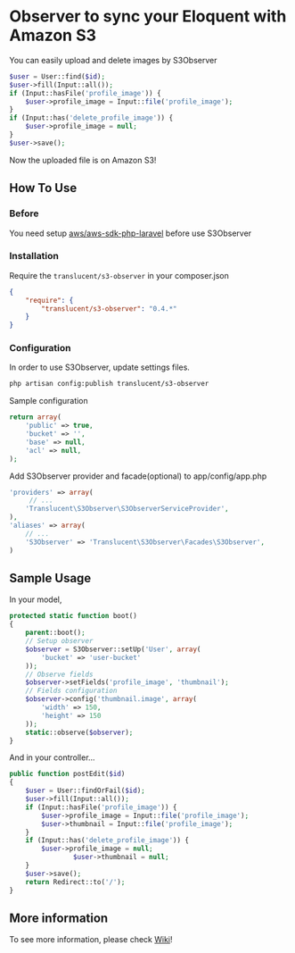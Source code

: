 # Observer to sync your Eloquent with Amazon S3

You can easily upload and delete images by S3Observer

```php
$user = User::find($id);
$user->fill(Input::all());
if (Input::hasFile('profile_image')) {
    $user->profile_image = Input::file('profile_image');
}
if (Input::has('delete_profile_image')) {
    $user->profile_image = null;
}
$user->save();
```

Now the uploaded file is on Amazon S3!

## How To Use

### Before

You need setup [aws/aws-sdk-php-laravel](https://github.com/aws/aws-sdk-php-laravel) before use S3Observer

###	Installation

Require the `translucent/s3-observer` in your composer.json

```json
{
    "require": {
        "translucent/s3-observer": "0.4.*"
    }
}
```

### Configuration

In order to use S3Observer, update settings files.

```bash
php artisan config:publish translucent/s3-observer
```

Sample configuration

```php
return array(
    'public' => true,
    'bucket' => '',
    'base' => null,
    'acl' => null,
);
```

Add S3Observer provider and facade(optional) to app/config/app.php

```php
'providers' => array(
     // ...
    'Translucent\S3Observer\S3ObserverServiceProvider',
),
'aliases' => array(
    // ...
    'S3Observer' => 'Translucent\S3Observer\Facades\S3Observer',
)
```

## Sample Usage

In your model,

```php
protected static function boot()
{
    parent::boot();
    // Setup observer
    $observer = S3Observer::setUp('User', array(
        'bucket' => 'user-bucket'
    ));
    // Observe fields
    $observer->setFields('profile_image', 'thumbnail');
    // Fields configuration
    $observer->config('thumbnail.image', array(
        'width' => 150,
        'height' => 150
    ));
    static::observe($observer);
}
```

And in your controller...

```php
public function postEdit($id)
{
    $user = User::findOrFail($id);
    $user->fill(Input::all());
    if (Input::hasFile('profile_image')) {
        $user->profile_image = Input::file('profile_image');
        $user->thumbnail = Input::file('profile_image');
    }
    if (Input::has('delete_profile_image')) {
        $user->profile_image = null;
				$user->thumbnail = null;
    }
    $user->save();
    return Redirect::to('/');
}
```

## More information

To see more information, please check [Wiki](https://github.com/KentoMoriwaki/s3-observer/wiki)!
